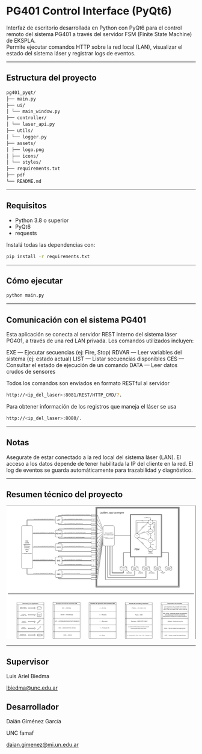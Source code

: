 # PG401 Control Interface (PyQt6)

Interfaz de escritorio desarrollada en Python con PyQt6 para el control remoto del sistema PG401 a través del servidor FSM (Finite State Machine) de EKSPLA.  
Permite ejecutar comandos HTTP sobre la red local (LAN), visualizar el estado del sistema láser y registrar logs de eventos.

---

## Estructura del proyecto

```bash
pg401_pyqt/
├── main.py
├── ui/
│ └── main_window.py
├── controller/
│ └── laser_api.py
├── utils/
│ └── logger.py
├── assets/
│ ├── logo.png
│ ├── icons/
│ └── styles/
├── requirements.txt
├── pdf
└── README.md
```
---

## Requisitos

- Python 3.8 o superior
- PyQt6
- requests

Instalá todas las dependencias con:

```bash
pip install -r requirements.txt
```
---

## Cómo ejecutar

```bash
python main.py
``` 
---

## Comunicación con el sistema PG401
Esta aplicación se conecta al servidor REST interno del sistema láser PG401, a través de una red LAN privada. Los comandos utilizados incluyen:

EXE — Ejecutar secuencias (ej: Fire, Stop)
RDVAR — Leer variables del sistema (ej: estado actual)
LIST — Listar secuencias disponibles
CES — Consultar el estado de ejecución de un comando
DATA — Leer datos crudos de sensores

Todos los comandos son enviados en formato RESTful al servidor 
```bash
http://<ip_del_laser>:8081/REST/HTTP_CMD/?.
```
Para obtener información de los registros que maneja el láser se usa
```bash
http://<ip_del_laser>:8080/.
``` 

---

## Notas
Asegurate de estar conectado a la red local del sistema láser (LAN).
El acceso a los datos depende de tener habilitada la IP del cliente en la red.
El log de eventos se guarda automáticamente para trazabilidad y diagnóstico.

---

## Resumen técnico del proyecto
![Texto alternativo](pg401_pyqt/assets/FSM-resume.png)

---

## Supervisor
Luis Ariel Biedma

lbiedma@unc.edu.ar

## Desarrollador
Daián Giménez García

UNC famaf

daian.gimenez@mi.un.edu.ar





